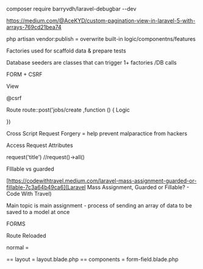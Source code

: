 composer require barryvdh/laravel-debugbar --dev

https://medium.com/@AceKYD/custom-pagination-view-in-laravel-5-with-arrays-769cd21bea74

php artisan vendor:publish = overwrite built-in logic/componentns/features



Factories used for scaffold data & prepare tests

Database seeders are classes that can trigger 1+ factories /DB calls


FORM + CSRF 

View  
<form method="POST" action="/jobs">
    @csrf

</form >
Route 
route::post('jobs/create ,function () {
    Logic
    
})



Cross Script Request Forgery = help prevent malparactice from hackers


Access Request  Attributes 

request('title') //request()->all()


FIllable vs guarded 

[https://codewithtravel.medium.com/laravel-mass-assignment-guarded-or-fillable-7c3a64b49ca6](Laravel Mass Assignment, Guarded or Fillable? - Code With Travel)

Main topic is main assignment  - process of sending an array of data to be saved to a model at once





FORMS

Route Reloaded

normal = 
<?php
Route::get('/job/{id}', function ($id) 

Route::get('/job/{job}', function (Job $job) 



<x-layout></x-layout>  == layout = layout.blade.php
<x-form-field></x-form-field>  == components = form-field.blade.php